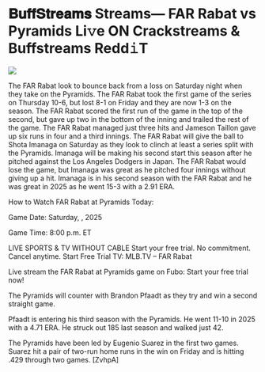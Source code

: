 # 𝐁𝐮𝐟𝐟𝐒𝐭𝐫𝐞𝐚𝐦𝐬 Streams— FAR Rabat vs Pyramids Li𝚟e ON Crackstreams & Buffstreams Redd𝚒T  
  
  
[![](https://i.imgur.com/qSNzIqt.png)](https://movie.rssnews.media/LpMNgxd.php)  
  
The FAR Rabat look to bounce back from a loss on Saturday night when they take on the Pyramids. The FAR Rabat took the first game of the series on Thursday 10-6, but lost 8-1 on Friday and they are now 1-3 on the season. The FAR Rabat scored the first run of the game in the top of the second, but gave up two in the bottom of the inning and trailed the rest of the game. The FAR Rabat managed just three hits and Jameson Taillon gave up six runs in four and a third innings. The FAR Rabat will give the ball to Shota Imanaga on Saturday as they look to clinch at least a series split with the Pyramids. Imanaga will be making his second start this season after he pitched against the Los Angeles Dodgers in Japan. The FAR Rabat would lose the game, but Imanaga was great as he pitched four innings without giving up a hit. Imanaga is in his second season with the FAR Rabat and he was great in 2025 as he went 15-3 with a 2.91 ERA.

How to Watch FAR Rabat at Pyramids Today:

Game Date: Saturday, , 2025

Game Time: 8:00 p.m. ET

LIVE SPORTS & TV WITHOUT CABLE
Start your free trial. No commitment. Cancel anytime.
Start Free Trial
TV: MLB.TV – FAR Rabat

Live stream the FAR Rabat at Pyramids game on Fubo: Start your free trial now!

The Pyramids will counter with Brandon Pfaadt as they try and win a second straight game.

Pfaadt is entering his third season with the Pyramids. He went 11-10 in 2025 with a 4.71 ERA. He struck out 185 last season and walked just 42.

The Pyramids have been led by Eugenio Suarez in the first two games. Suarez hit a pair of two-run home runs in the win on Friday and is hitting .429 through two games. [ZvhpA]